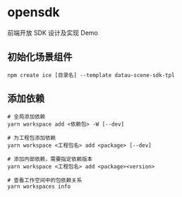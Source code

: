 # opensdk

前端开放 SDK 设计及实现 Demo

## 初始化场景组件

```shell
npm create ice [目录名] --template datau-scene-sdk-tpl
```

## 添加依赖

```shell
# 全局添加依赖
yarn workspace add <依赖包> -W [--dev]

# 为工程包添加依赖
yarn workspace <工程包名> add <package> [--dev]

# 添加内部依赖，需要指定依赖版本
yarn workspace <工程包名> add <package><version>

# 查看工作空间中的包依赖关系
yarn workspaces info
```
